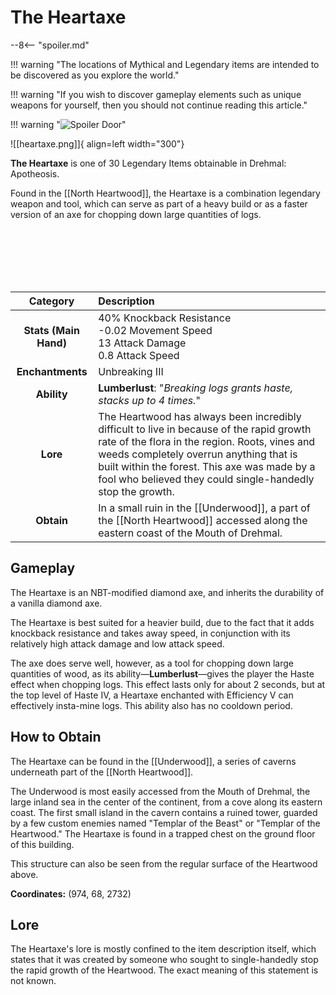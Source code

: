 # The Heartaxe

--8<-- "spoiler.md"

!!! warning "The locations of Mythical and Legendary items are intended to be discovered as you explore the world."

!!! warning "If you wish to discover gameplay elements such as unique weapons for yourself, then you should not continue reading this article."

!!! warning "![Spoiler Door](/assets/img/spoiler_door.png)"

![[heartaxe.png]]{ align=left width="300"}

**The Heartaxe** is one of 30 Legendary Items obtainable in Drehmal: Apotheosis.

Found in the [[North Heartwood]], the Heartaxe is a combination legendary weapon and tool, which can serve as part of a heavy build or as a faster version of an axe for chopping down large quantities of logs.

<br> <br> <br> <br> <br>

| Category | Description |
|:--------------------------------:|:-----------------------------------------------------------------------------------------------------------------------------------------------------------------------------|
| **Stats (Main Hand)**         | 40% Knockback Resistance <br> -0.02 Movement Speed <br> 13 Attack Damage <br> 0.8 Attack Speed         |
| **Enchantments**              | Unbreaking III |
| **Ability**                   | **Lumberlust**: "*Breaking logs grants haste, stacks up to 4 times.*" |
| **Lore**                      | The Heartwood has always been incredibly difficult to live in because of the rapid growth rate of the flora in the region. Roots, vines and weeds completely overrun anything that is built within the forest. This axe was made by a fool who believed they could single-handedly stop the growth. |
| **Obtain**                    | In a small ruin in the [[Underwood]], a part of the [[North Heartwood]] accessed along the eastern coast of the Mouth of Drehmal.   |

## Gameplay
The Heartaxe is an NBT-modified diamond axe, and inherits the durability of a vanilla diamond axe.

The Heartaxe is best suited for a heavier build, due to the fact that it adds knockback resistance and takes away speed, in conjunction with its relatively high attack damage and low attack speed. 

The axe does serve well, however, as a tool for chopping down large quantities of wood, as its ability—**Lumberlust**—gives the player the Haste effect when chopping logs. This effect lasts only for about 2 seconds, but at the top level of Haste IV, a Heartaxe enchanted with Efficiency V can effectively insta-mine logs. This ability also has no cooldown period.

## How to Obtain
The Heartaxe can be found in the [[Underwood]], a series of caverns underneath part of the [[North Heartwood]]. 

The Underwood is most easily accessed from the Mouth of Drehmal, the large inland sea in the center of the continent, from a cove along its eastern coast. The first small island in the cavern contains a ruined tower, guarded by a few custom enemies named "Templar of the Beast" or "Templar of the Heartwood." The Heartaxe is found in a trapped chest on the ground floor of this building.

This structure can also be seen from the regular surface of the Heartwood above.

**Coordinates:** (974, 68, 2732)

## Lore
The Heartaxe's lore is mostly confined to the item description itself, which states that it was created by someone who sought to single-handedly stop the rapid growth of the Heartwood. The exact meaning of this statement is not known.
